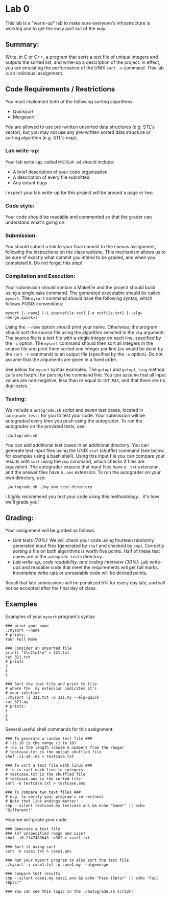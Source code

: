 # Lab 0


This lab is a "warm-up" lab to make sure everyone's infrastructure is working and to get the easy part out of the way.  

## Summary:
Write, in C or C++, a program that sorts a text file of unique integers and outputs the sorted list, and write-up a description of the project. In effect, you are emulating the performance of the UNIX `sort -n` command.  This lab is an individual assignment.

## Code Requirements / Restrictions
You must implement both of the following sorting algorithms:
* Quicksort
* Mergesort

You are allowed to use pre-written unsorted data structures (e.g. STL's vector), but you may not use any pre-written sorted data structure or sorting algorithm (e.g. STL's map).

### Lab write-up:
Your lab write-up, called `WRITEUP.md` should include:
* A brief description of your code organization
* A description of every file submitted
* Any extant bugs

I expect your lab write-up for this project will be around a page or two.

### Code style:
Your code should be readable and commented so that the grader can understand what's going on.

### Submission:
You should submit a link to your final commit to the canvas assignment, following the instructions on the class website.  This mechanism allows us to be sure of exactly what commit you intend to be graded, and when you completed it.  Do not forget this step!

### Compilation and Execution:
Your submission should contain a Makefile and the project should build using a single `make` command.  The generated executable should be called `mysort`.  The `mysort` command should have the following syntax, which follows POSIX conventions:

`mysort [--name] [-i sourcefile.txt] [-o outfile.txt] [--alg=<merge,quick>]`

Using the `--name` option should print your name.  Otherwise, the program should sort the source file using the algorithm selected in the `alg` argument.  The source file is a text file with a single integer on each line, specified by the `-i` option.  The `mysort` command should then sort all integers in the source file and print them sorted one integer per line (as would be done by the `sort -n` command) to an output file (specified by the `-o` option).  Do not assume that the arguments are given in a fixed order.

See below for `mysort` syntax examples.  The `getopt` and `getopt_long` method calls are helpful for parsing the command line. You can assume that all input values are non-negative, less than or equal to `INT_MAX`, and that there are no duplicates.

### Testing:
We include a `autograde.sh` script and seven test cases, located in `autograde_tests` for you to test your code.  Your submission will be autograded every time you push using the autograder.  To run the autograder on the provided tests, use:

`./autograde.sh`

You can add additional test cases in an additional directory.  You can generate test input files using the UNIX `shuf` (shuffle) command (see below for examples using a bash shell).  Using this input file you can compare your results with `sort` using the `cmp` command, which checks if files are equivalent.  The autograder expects that input files have a `.txt` extension, and the answer files have a `.ans` extension. To run the autograder on your own directory, use:

`./autograde.sh ./my_own_test_directory`

I _highly_ recommend you test your code using this methodology... it's how we'll grade you!



## Grading:
Your assignment will be graded as follows:
* *Unit tests (70%):*
We will check your code using fourteen randomly generated input files (generated by `shuf` and checked by `cmp`).  Correctly sorting a file on both algorithms is worth five points.  Half of these test cases are in the `autograde_tests` directory.
* *Lab write-up, code readability, and coding interview (30%):* 
Lab write-ups and readable code that meet the requirements will get full marks. Incomplete write-ups or unreadable code will be docked points.

Recall that late submissions will be penalized 5% for every day late, and will not be accepted after the final day of class.

## Examples

Examples of your `mysort` program's syntax
```
### print your name
./mysort --name
# prints:
Your Full Name

### Consider an unsorted file
printf "3\n2\n1\n" > 321.txt
cat 321.txt
# prints
3
2
1

### Sort the text file and print to file
# where the .my extension indicates it's
# your solution
./mysort -i 321.txt -o 321.my --alg=quick
cat 321.my
# prints:
1
2
3
```

Several useful shell commands for this assignment:
```
### To generate a random test file ###
# -i1-10 is the range (1 to 10)
# -n5 is the length (chose 5 numbers from the range)
# testcase.txt is the output shuffled file
shuf -i1-10 -n5 > testcase.txt

### To sort a text file with linux ###
# -n is cast each line to integers
# testcase.txt is the shuffled file
# testcase.ans is the sorted file
sort -n testcase.txt > testcase.ans

### To compare two text files ###
# e.g. to verify your program's correctness
# Note that line endings matter!
cmp --silent testcase.my testcase.ans && echo "Same!" || echo "Different!"
```


How we will grade your code:
```
### Generate a test file
### (of unspecified range and size)
shuf -i0-2147483643 -n382 > case1.txt

### Sort it using sort
sort -n case1.txt > case1.ans

### Run your mysort program to also sort the test file
./mysort -i case1.txt -o case1.my --alg=merge

### Compare test results
cmp --silent case1.my case1.ans && echo "Pass (5pts)" || echo "Fail (0pts)"

### You can see this logic in the ./autograde.sh script!
```
